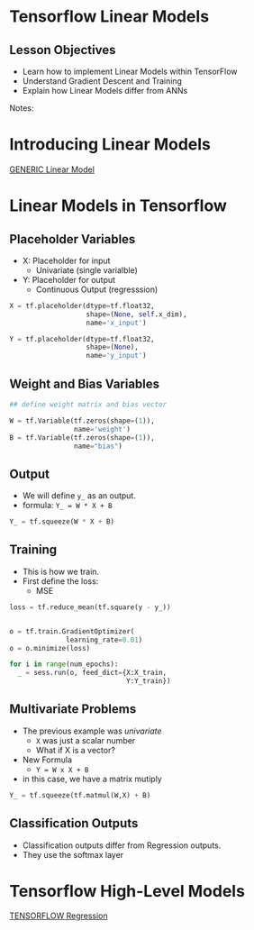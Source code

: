 Tensorflow Linear Models
======


## Lesson Objectives

 * Learn how to implement Linear Models within TensorFlow
 * Understand Gradient Descent and Training
 * Explain how Linear Models differ from ANNs

Notes: 


# Introducing Linear Models

[GENERIC Linear Model](../generic/DL-Linear.md)


# Linear Models in Tensorflow

## Placeholder Variables
 * X: Placeholder for input
   - Univariate (single varialble)
 * Y: Placeholder for output
   - Continuous Output (regresssion)

```python
X = tf.placeholder(dtype=tf.float32,
                   shape=(None, self.x_dim),
                   name='x_input')

Y = tf.placeholder(dtype=tf.float32,
                   shape=(None),
                   name='y_input')
```

## Weight and Bias Variables
 

```python
## define weight matrix and bias vector

W = tf.Variable(tf.zeros(shape=(1)),
                name='weight')
B = tf.Variable(tf.zeros(shape=(1)), 
                name="bias")

```

## Output
 * We will define `y_` as an output.
 * formula: `Y_ = W * X + B`

```python
Y_ = tf.squeeze(W * X + B)
```


## Training 

 * This is how we train.
 * First define the loss:
   - MSE  

```python
loss = tf.reduce_mean(tf.square(y - y_))


o = tf.train.GradientOptimizer(
              learning_rate=0.01)
o = o.minimize(loss)

for i in range(num_epochs):
  _ = sess.run(o, feed_dict={X:X_train,
                             Y:Y_train})
```

## Multivariate Problems
 * The previous example was *univariate*
   - `X` was just a scalar number
   - What if X is a vector?
 * New Formula
   - `Y = W x X + B`
 * in this case, we have a matrix mutiply

```python
Y_ = tf.squeeze(tf.matmul(W,X) + B)
```


## Classification Outputs
 * Classification outputs differ from Regression outputs.
 * They use the softmax layer

# Tensorflow High-Level Models

[TENSORFLOW Regression](./TENSORFLOW-Regression.md)
